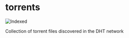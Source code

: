 torrents 
========
![Indexed](https://img.shields.io/badge/indexed-207452-blue)

Collection of torrent files discovered in the DHT network
